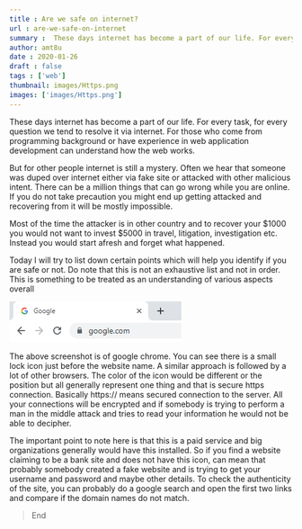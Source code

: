 ```yaml
---
title : Are we safe on internet?
url : are-we-safe-on-internet
summary :  These days internet has become a part of our life. For every task, for every question we tend to resolve it via internet. For those
author: amt8u
date : 2020-01-26
draft : false
tags : ['web']
thumbnail: images/Https.png
images: ['images/Https.png']
---
```



These days internet has become a part of our life. For every task, for every question we tend to resolve it via internet. For those who come from programming background or have experience in web application development can understand how the web works.

But for other people internet is still a mystery. Often we hear that someone was duped over internet either via fake site or attacked with other malicious intent. There can be a million things that can go wrong while you are online. If you do not take precaution you might end up getting attacked and recovering from it will be mostly impossible.

Most of the time the attacker is in other country and to recover your $1000 you would not want to invest $5000 in travel, litigation, investigation etc. Instead you would start afresh and forget what happened.

Today I will try to list down certain points which will help you identify if you are safe or not. Do note that this is not an exhaustive list and not in order. This is something to be treated as an understanding of various aspects overall

![padlock](images/Https.png)

The above screenshot is of google chrome. You can see there is a small lock icon just before the website name. A similar approach is followed by a lot of other browsers. The color of the icon would be different or the position but all generally represent one thing and that is secure https connection. Basically https:// means secured connection to the server. All your connections will be encrypted and if somebody is trying to perform a man in the middle attack and tries to read your information he would not be able to decipher.

The important point to note here is that this is a paid service and big organizations generally would have this installed. So if you find a website claiming to be a bank site and does not have this icon, can mean that probably somebody created a fake website and is trying to get your username and password and maybe other details. To check the authenticity of the site, you can probably do a google search and open the first two links and compare if the domain names do not match.

> End